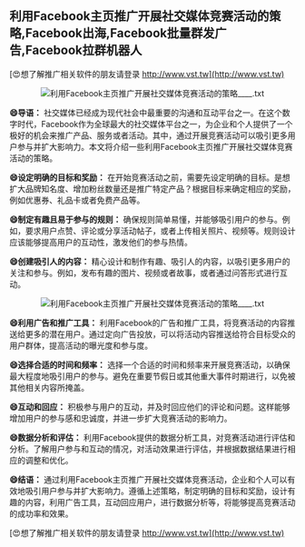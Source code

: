 ## **利用Facebook主页推广开展社交媒体竞赛活动的策略,Facebook出海,Facebook批量群发广告,Facebook拉群机器人**

[😍想了解推广相关软件的朋友请登录 http://www.vst.tw](http://www.vst.tw)

 <center><img src="https://vst.tw/MP4/tuiguang/png/7.png" alt="利用Facebook主页推广开展社交媒体竞赛活动的策略____.txt"></center>

**😄导语：**
社交媒体已经成为现代社会中最重要的沟通和互动平台之一。在这个数字时代，Facebook作为全球最大的社交媒体平台之一，为企业和个人提供了一个极好的机会来推广产品、服务或者活动。其中，通过开展竞赛活动可以吸引更多用户参与并扩大影响力。本文将介绍一些利用Facebook主页推广开展社交媒体竞赛活动的策略。

**😄设定明确的目标和奖励：**
在开始竞赛活动之前，需要先设定明确的目标。是想扩大品牌知名度、增加粉丝数量还是推广特定产品？根据目标来确定相应的奖励，例如优惠券、礼品卡或者免费产品等。

**😄制定有趣且易于参与的规则：**
确保规则简单易懂，并能够吸引用户的参与。例如，要求用户点赞、评论或分享活动帖子，或者上传相关照片、视频等。规则设计应该能够提高用户的互动性，激发他们的参与热情。

**😄创建吸引人的内容：**
精心设计和制作有趣、吸引人的内容，以吸引更多用户的关注和参与。例如，发布有趣的图片、视频或者故事，或者通过问答形式进行互动。

 <center><img src="https://vst.tw/MP4/tuiguang/png/3.png" alt="利用Facebook主页推广开展社交媒体竞赛活动的策略____.txt"></center>

**😄利用广告和推广工具：**
利用Facebook的广告和推广工具，将竞赛活动的内容推送给更多的潜在用户。通过定向广告投放，可以将活动内容推送给符合目标受众的用户群体，提高活动的曝光度和参与度。

**😄选择合适的时间和频率：**
选择一个合适的时间和频率来开展竞赛活动，以确保最大程度地吸引用户的参与。避免在重要节假日或其他重大事件时期进行，以免被其他相关内容所掩盖。

**😄互动和回应：**
积极参与用户的互动，并及时回应他们的评论和问题。这样能够增加用户的参与感和忠诚度，并进一步扩大竞赛活动的影响力。

**😄数据分析和评估：**
利用Facebook提供的数据分析工具，对竞赛活动进行评估和分析。了解用户参与和互动的情况，对活动效果进行评估，并根据数据结果进行相应的调整和优化。

**😄结语：**
通过利用Facebook主页推广开展社交媒体竞赛活动，企业和个人可以有效地吸引用户参与并扩大影响力。遵循上述策略，制定明确的目标和奖励，设计有趣的内容，利用广告工具，互动回应用户，进行数据分析等，将能够提高竞赛活动的成功率和效果。

[😍想了解推广相关软件的朋友请登录 http://www.vst.tw](http://www.vst.tw)



